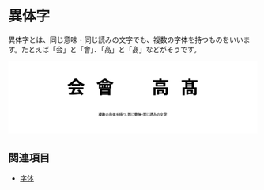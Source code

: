 # 異体字

異体字とは、同じ意味・同じ読みの文字でも、複数の字体を持つものをいいます。たとえば「会」と「會」、「高」と「髙」などがそうです。

![複数の自体を持つ、同じ意味・同じ読みの文字](../images/itaiji.png)

## 関連項目

- [字体](./jitai.md)
